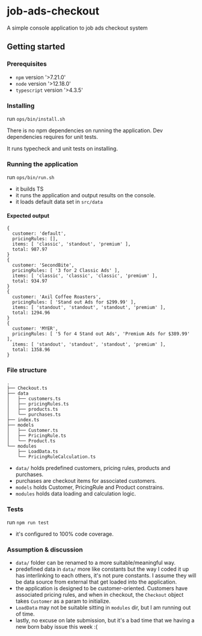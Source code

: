 # job-ads-checkout
A simple console application to job ads checkout system

## Getting started

### Prerequisites

- `npm` version '>7.21.0'
- `node` version '>12.18.0'
- `typescript` version '>4.3.5'
### Installing

run `ops/bin/install.sh`

There is no npm dependencies on running the application. Dev dependencies requires for unit tests.

It runs typecheck and unit tests on installing.

### Running the application

run `ops/bin/run.sh`

- it builds TS
- it runs the application and output results on the console.
- it loads default data set in `src/data`

#### Expected output
```
{
  customer: 'default',
  pricingRules: [],
  items: [ 'classic', 'standout', 'premium' ],
  total: 987.97
}
{
  customer: 'SecondBite',
  pricingRules: [ '3 for 2 Classic Ads' ],
  items: [ 'classic', 'classic', 'classic', 'premium' ],
  total: 934.97
}
{
  customer: 'Axil Coffee Roasters',
  pricingRules: [ 'Stand out Ads for $299.99' ],
  items: [ 'standout', 'standout', 'standout', 'premium' ],
  total: 1294.96
}
{
  customer: 'MYER',
  pricingRules: [ '5 for 4 Stand out Ads', 'Premium Ads for $389.99' ],
  items: [ 'standout', 'standout', 'standout', 'premium' ],
  total: 1358.96
}
```

### File structure

```
.
├── Checkout.ts
├── data
│   ├── customers.ts
│   ├── pricingRules.ts
│   ├── products.ts
│   └── purchases.ts
├── index.ts
├── models
│   ├── Customer.ts
│   ├── PricingRule.ts
│   └── Product.ts
└── modules
    ├── LoadData.ts
    └── PricingRuleCalculation.ts
```

- `data/` holds predefined customers, pricing rules, products and purchases.
- purchases are checkout items for associated customers.
- `models` holds Customer, PricingRule and Product constrains.
- `modules` holds data loading and calculation logic.


### Tests

run `npm run test`

- it's configured to 100% code coverage.

### Assumption & discussion

- `data/` folder can be renamed to a more suitable/meaningful way.
- predefined data in `data/` more like constants but the way I coded it up has interlinking to each others, it's not pure constants. I assume they will be data source from external that get loaded into the application.
- the application is designed to be customer-oriented. Customers have associated pricing rules, and when in checkout, the `Checkout` object takes `Customer` as a param to initialize.
- `LoadData` may not be suitable sitting in `modules` dir, but I am running out of time.
- lastly, no excuse on late submission, but it's a bad time that we having a new born baby issue this week :(
